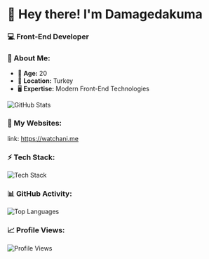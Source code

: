 # 👋 Hey there! I'm Damagedakuma

### 💻 Front-End Developer

### 📌 About Me:
- 🎂 **Age:** 20  
- 📍 **Location:** Turkey  
- 🖥️ **Expertise:** Modern Front-End Technologies

![GitHub Stats](https://github-readme-stats.vercel.app/api?username=damagedakuma&show_icons=true&theme=tokyonight)

### 🚀 My Websites:

link: https://watchani.me

### ⚡ Tech Stack:
![Tech Stack](https://skillicons.dev/icons?i=js,html,css,nuxt,prisma,vue,express,vite,redis,pinia,nodejs,tailwind,postgres,postman,git,github)

### 📊 GitHub Activity:
![Top Languages](https://github-readme-stats.vercel.app/api/top-langs/?username=damagedakuma&layout=compact&theme=tokyonight) 

### 📈 Profile Views:
![Profile Views](https://count.getloli.com/get/@damagedakuma?theme=original-new)
